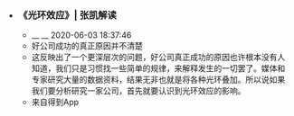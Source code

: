 - ### 《光环效应》| 张凯解读
    - __ __ 2020-06-03 18:37:46
    - 好公司成功的真正原因并不清楚
    - 这反映出了一个更深层次的问题，好公司真正成功的原因也许根本没有人知道，我们只是习惯找一些简单的规律，来解释发生的一切罢了。媒体和专家研究大量的数据资料，结果无非也就是将各种光环叠加。所以说如果我们要分析研究一家公司，首先就要认识到光环效应的影响。
    - 来自得到App
